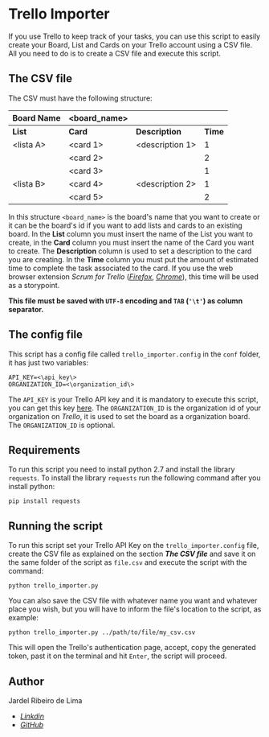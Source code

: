 # Trello Importer

If you use Trello to keep track of your tasks, you can use this script to easily create your Board, List and 
Cards on your Trello account using a CSV file. All you need to do is to create a CSV file and execute this script.

## The CSV file

The CSV must have the following structure:

|Board Name | <board_name> |               |        |
|-----------|------------- |-------------- |--------|
|**List**   |**Card**      |**Description**|**Time**|
|\<lista A\>|<card 1>      |<description 1>|1       |
|           |<card 2>      |               |2       |
|           |<card 3>      |               |1       |
|\<lista B\>|<card 4>      |<description 2>|1       |
|           |<card 5>      |               |2       |

In this structure ```<board_name>``` is the board's name that you want to create or it can be the board's id if you want
to add lists and cards to an existing board. In the **List** column you must insert the name of the List you want to create, in the **Card** column
you must insert the name of the Card you want to create. The **Description** column is used to set a description to the card you 
are creating. In the **Time** column you must put the amount of estimated time 
 to complete the task associated to the card. If you use the web browser extension _*Scrum for Trello*_ 
([_Firefox_](https://addons.mozilla.org/pt-BR/firefox/addon/scrum-for-trello/),
[_Chrome_](https://chrome.google.com/webstore/detail/scrum-for-trello/jdbcdblgjdpmfninkoogcfpnkjmndgje)), this time will
be used as a storypoint. 

**This file must be saved with ``UTF-8`` encoding and ``TAB`` (``'\t'``) as column separator.**

## The config file

This script has a config file called ``trello_importer.config`` in the ``conf`` folder, it has just two variables:

````buildoutcfg
API_KEY=<\api_key\>
ORGANIZATION_ID=<\organization_id\>
````  

The ``API_KEY`` is your Trello API key and it is mandatory to execute this script, you can get this key
 [here](https://developers.trello.com/). The ``ORGANIZATION_ID`` is the organization id of your organization on _Trello_, 
 it is used to set the board as a organization board. The ``ORGANIZATION_ID`` is optional.
 
 ## Requirements
 
 To run this script you need to install python 2.7 and install the library ``requests``. To install the library 
 ``requests`` run the following command  after you install python:
 
 ````buildoutcfg
pip install requests
````

## Running the script

To run this script set your Trello API Key on the ``trello_importer.config`` file, create the CSV file as explained on 
the section **_The CSV file_** and save it on the same folder of the script as ``file.csv`` and execute the script with
the command:
````buildoutcfg
python trello_importer.py
````
 You can also save the CSV file with whatever name you want and whatever place you wish, but you will have to inform the
 file's location to the script, as example:
 
 ````buildoutcfg
python trello_importer.py ../path/to/file/my_csv.csv
````

This will open the Trello's authentication page, accept, copy the generated token, past it on the terminal and hit ``Enter``, the script 
will proceed.

## Author

Jardel Ribeiro de Lima 
- [_Linkdin_](https://br.linkedin.com/in/jardelribeirolima)
- [_GitHub_](https://github.com/jardel-lima)


 

